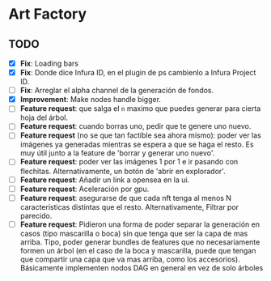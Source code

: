 # Art Factory

## TODO

- [x] **Fix**: Loading bars
- [x] **Fix**: Donde dice Infura ID, en el plugin de ps cambienlo a Infura Project ID.
- [ ] **Fix**: Arreglar el alpha channel de la generación de fondos.
- [x] **Improvement**: Make nodes handle bigger.
- [ ] **Feature request**: que salga el `n` maximo que puedes generar para cierta hoja del árbol.
- [ ] **Feature request**: cuando borras uno, pedir que te genere uno nuevo.
- [ ] **Feature request** (no se que tan factible sea ahora mismo): poder ver las imágenes ya generadas mientras se espera a que se haga el resto. Es muy útil junto a la feature de 'borrar y generar uno nuevo'.
- [ ] **Feature request**: poder ver las imágenes 1 por 1 e ir pasando con flechitas. Alternativamente, un botón de 'abrir en explorador'.
- [ ] **Feature request**: Añadir un link a opensea en la ui.
- [ ] **Feature request**: Aceleración por gpu.
- [ ] **Feature request**: asegurarse de que cada nft tenga al menos N caracteristicas distintas que el resto. Alternativamente, Filtrar por parecido.
- [ ] **Feature request**: Pidieron una forma de poder separar la generación en casos (tipo mascarilla o boca) sin que tenga que ser la capa de mas arriba. Tipo, poder generar bundles de features que no necesariamente formen un árbol (en el caso de la boca y mascarilla, puede que tengan que compartir una capa que va mas arriba, como los accesorios). Básicamente implementen nodos DAG en general en vez de solo árboles
